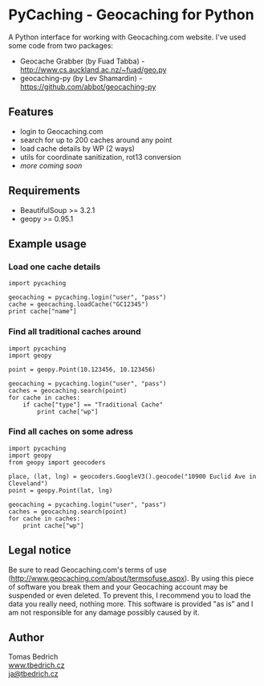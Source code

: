 # PyCaching - Geocaching for Python

A Python interface for working with Geocaching.com website. I've used some code from two packages:

- Geocache Grabber (by Fuad Tabba) - http://www.cs.auckland.ac.nz/~fuad/geo.py
- geocaching-py (by Lev Shamardin) - https://github.com/abbot/geocaching-py

## Features
- login to Geocaching.com
- search for up to 200 caches around any point
- load cache details by WP (2 ways)
- utils for coordinate sanitization, rot13 conversion
- _more coming soon_

## Requirements
- BeautifulSoup >= 3.2.1
- geopy >= 0.95.1

## Example usage

### Load one cache details

    import pycaching

    geocaching = pycaching.login("user", "pass")
    cache = geocaching.loadCache("GC12345")
    print cache["name"]

### Find all traditional caches around

    import pycaching
    import geopy
    
    point = geopy.Point(10.123456, 10.123456)

    geocaching = pycaching.login("user", "pass")
    caches = geocaching.search(point)
    for cache in caches:
        if cache["type"] == "Traditional Cache"
            print cache["wp"]

### Find all caches on some adress

    import pycaching
    import geopy
    from geopy import geocoders
    
    place, (lat, lng) = geocoders.GoogleV3().geocode("10900 Euclid Ave in Cleveland")
    point = geopy.Point(lat, lng)
    
    geocaching = pycaching.login("user", "pass")
    caches = geocaching.search(point)
    for cache in caches:
        print cache["wp"]

## Legal notice

Be sure to read Geocaching.com's terms of use (http://www.geocaching.com/about/termsofuse.aspx). By using this piece of software you break them and your Geocaching account may be suspended or even deleted. To prevent this, I recommend you to load the data you really need, nothing more. This software is provided "as is" and I am not responsible for any damage possibly caused by it.

## Author

Tomas Bedrich  
www.tbedrich.cz  
ja@tbedrich.cz
